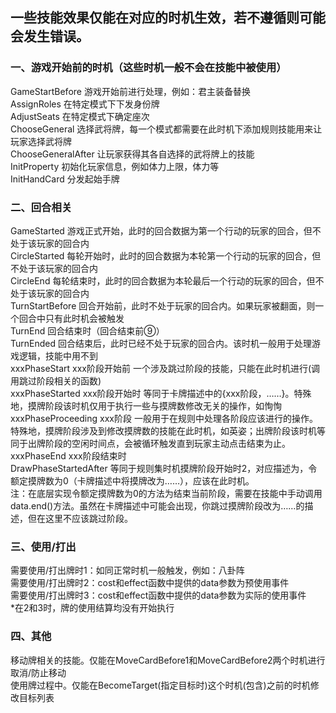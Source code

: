 ## 一些技能效果仅能在对应的时机生效，若不遵循则可能会发生错误。

### 一、游戏开始前的时机（这些时机一般不会在技能中被使用）
GameStartBefore 游戏开始前进行处理，例如：君主装备替换  
AssignRoles 在特定模式下下发身份牌  
AdjustSeats 在特定模式下确定座次  
ChooseGeneral 选择武将牌，每一个模式都需要在此时机下添加规则技能用来让玩家选择武将牌  
ChooseGeneralAfter 让玩家获得其各自选择的武将牌上的技能  
InitProperty 初始化玩家信息，例如体力上限，体力等  
InitHandCard 分发起始手牌  

### 二、回合相关
GameStarted 游戏正式开始，此时的回合数据为第一个行动的玩家的回合，但不处于该玩家的回合内  
CircleStarted 每轮开始时，此时的回合数据为本轮第一个行动的玩家的回合，但不处于该玩家的回合内  
CircleEnd 每轮结束时，此时的回合数据为本轮最后一个行动的玩家的回合，但不处于该玩家的回合内  
TurnStartBefore 回合开始前，此时不处于玩家的回合内。如果玩家被翻面，则一个回合中只有此时机会被触发  
TurnEnd 回合结束时（回合结束前⑨）  
TurnEnded 回合结束后，此时已经不处于玩家的回合内。该时机一般用于处理游戏逻辑，技能中用不到  
xxxPhaseStart xxx阶段开始前 一个涉及跳过阶段的技能，只能在此时机进行(调用跳过阶段相关的函数)  
xxxPhaseStarted xxx阶段开始时 等同于卡牌描述中的{xxx阶段，……}。特殊地，摸牌阶段该时机仅用于执行一些与摸牌数修改无关的操作，如恂恂  
xxxPhaseProceeding xxx阶段 一般用于在规则中处理各阶段应该进行的操作。特殊地，摸牌阶段涉及到修改摸牌数的技能在此时机，如英姿；出牌阶段该时机等同于出牌阶段的空闲时间点，会被循环触发直到玩家主动点击结束为止。  
xxxPhaseEnd xxx阶段结束时  
DrawPhaseStartedAfter 等同于规则集时机摸牌阶段开始时2，对应描述为，令额定摸牌数为0（卡牌描述中将摸牌改为……），应该在此时机。  
注：在底层实现令额定摸牌数为0的方法为结束当前阶段，需要在技能中手动调用data.end()方法。虽然在卡牌描述中可能会出现，你跳过摸牌阶段改为……的描述，但在这里不应该跳过阶段。  

### 三、使用/打出
需要使用/打出牌时1：如同正常时机一般触发，例如：八卦阵  
需要使用/打出牌时2：cost和effect函数中提供的data参数为预使用事件  
需要使用/打出牌时3：cost和effect函数中提供的data参数为实际的使用事件  
*在2和3时，牌的使用结算均没有开始执行  

### 四、其他
移动牌相关的技能。仅能在MoveCardBefore1和MoveCardBefore2两个时机进行取消/防止移动  
使用牌过程中。仅能在BecomeTarget(指定目标时)这个时机(包含)之前的时机修改目标列表  


